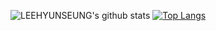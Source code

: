 ![LEEHYUNSEUNG's github stats](https://github-readme-stats.vercel.app/api?username=hslrock&show_icons=true&theme=radical)
[![Top Langs](https://github-readme-stats.vercel.app/api/top-langs/?username=hslrock&theme=dark)](https://github.com/anuraghazra/github-readme-stats)
